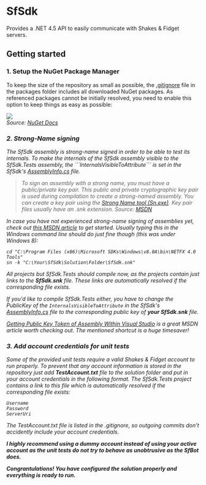 SfSdk
=====

Provides a .NET 4.5 API to easily communicate with Shakes &amp; Fidget servers.

Getting started
---------------

<h3>1. Setup the NuGet Package Manager</h3>
To keep the size of the repository as small as possible, the <a href="./packages/.gitignore" target="_blank">.gitignore</a> file in the packages folder includes all downloaded NuGet packages. As referenced packages cannot be initially resolved, you need to enable this option to keep things as easy as possible:

<img src="http://docs.nuget.org/docs/workflows/images/allow-package-restore-configuration.png" /><br />
<i>Source: <a href="http://docs.nuget.org/docs/workflows/using-nuget-without-committing-packages" target="_blank">NuGet Docs</a>

<h3>2. Strong-Name signing</h3>
The <i>SfSdk</i> assembly is strong-name signed in order to be able to test its internals. To make the internals of the <i>SfSdk</i> assembly visible to the <i>SfSdk.Tests</i> assembly, the ```InternalsVisibleToAttribute``` is set in the <i>SfSdk</i>'s <a href="./SfSdk/Properties/AssemblyInfo.cs" target="_blank">AssemblyInfo.cs</a> file. 

> To sign an assembly with a strong name, you must have a public/private key pair. This public and private cryptographic key pair is used during compilation to create a strong-named assembly. You can create a key pair using the <a href="http://msdn.microsoft.com/de-DE/library/k5b5tt23(v=vs.71).aspx" target="_blank">Strong Name tool (Sn.exe)</a>. Key pair files usually have an .snk extension. <i>Source: <a href="http://msdn.microsoft.com/de-DE/library/6f05ezxy(v=vs.71).aspx" target="_blank">MSDN</a></i>

In case you have not experienced strong-name signing of assemblies yet, check out <a href="http://msdn.microsoft.com/de-DE/library/xwb8f617(v=vs.71).aspx" target="_blank">this MSDN article</a> to get started. Usually typing this in the Windows command line should do just fine though (this was under Windows 8):

```
cd "C:\Program Files (x86)\Microsoft SDKs\Windows\v8.0A\bin\NETFX 4.0 Tools"
sn -k "C:\Your\SfSdk\Solution\Folder\SfSdk.snk"
```

All projects but <i>SfSdk.Tests</i> should compile now, as the projects contain just links to the <b>SfSdk.snk</b> file. These links are automatically resolved if the corresponding file exists.

If you'd like to compile <i>SfSdk.Tests</i> either, you have to change the PublicKey of the ```InternalsVisibleToAttribute``` in the <i>SfSdk</i>'s <a href="./SfSdk/Properties/AssemblyInfo.cs" target="_blank">AssemblyInfo.cs</a> file to the corresponding public key of <b>your SfSdk.snk</b> file.

<a href="http://blogs.msdn.com/b/kaevans/archive/2008/06/18/getting-public-key-token-of-assembly-within-visual-studio.aspx" target="_blank">Getting Public Key Token of Assembly Within Visual Studio</a> is a great MSDN article worth checking out. The mentioned shortcut is a huge timesaver!

<h3>3. Add account credentials for unit tests</h3>

Some of the provided unit tests require a valid Shakes &amp; Fidget account to run properly. To prevent that any account information is stored in the repository just add <b>TestAccount.txt</b> file to the solution folder and put in your account credentials in the following format. The <i>SfSdk.Tests</i> project contains a link to this file which is automatically resolved if the corresponding file exists:
```
Username
Password
ServerUri
```
The TestAccount.txt file is listed in the .gitignore, so outgoing commits don't accidently include your account credentials.

<b>I highly recommend using a dummy account instead of using your active account as the unit tests do not try to behave as unobtrusive as the SfBot does.

Congrantulations! You have configured the solution properly and everything is ready to run.
